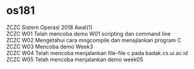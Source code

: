 # os181
ZCZC Sistem Operasi 2018 Awal(1)  
ZCZC W01 Telah mencoba demo W01 scripting dan command line  
ZCZC W02 Mengetahui cara mngcompile dan menajlankan program C  
ZCZC W03 Mencoba demo Week3  
ZCZC W04 Telah mencoba menjalankan file-file c pada badak.cs.ui.ac.id  
ZCZC W05 Telah mencoba menjalankan demo week05  
